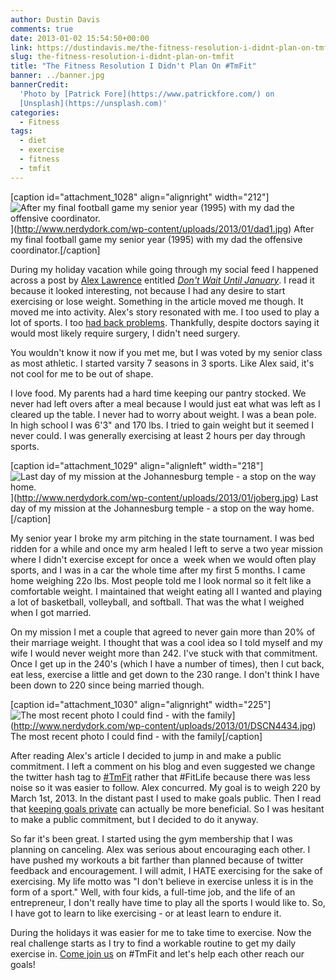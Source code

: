 ```yaml
---
author: Dustin Davis
comments: true
date: 2013-01-02 15:54:50+00:00
link: https://dustindavis.me/the-fitness-resolution-i-didnt-plan-on-tmfit/
slug: the-fitness-resolution-i-didnt-plan-on-tmfit
title: "The Fitness Resolution I Didn't Plan On #TmFit"
banner: ../banner.jpg
bannerCredit:
  'Photo by [Patrick Fore](https://www.patrickfore.com/) on
  [Unsplash](https://unsplash.com)'
categories:
  - Fitness
tags:
  - diet
  - exercise
  - fitness
  - tmfit
---
```


[caption id="attachment_1028" align="alignright"
width="212"]![After my final football game my senior year (1995) with my dad the offensive coordinator.](http://www.nerdydork.com/wp-content/uploads/2013/01/dad1-212x300.jpg)](http://www.nerdydork.com/wp-content/uploads/2013/01/dad1.jpg)
After my final football game my senior year (1995) with my dad the offensive
coordinator.[/caption]

During my holiday vacation while going through my social feed I happened across
a post by [Alex Lawrence](https://twitter.com/_AlexLawrence) entitled
[_Don't Wait Until January_](http://startupflavor.com/dont-wait-until-january/).
I read it because it looked interesting, not because I had any desire to start
exercising or lose weight. Something in the article moved me though. It moved me
into activity. Alex's story resonated with me. I too used to play a lot of
sports. I too
[had back problems](http://www.nerdydork.com/herniated-l5-s1-disc.html).
Thankfully, despite doctors saying it would most likely require surgery, I
didn't need surgery.

You wouldn't know it now if you met me, but I was voted by my senior class as
most athletic. I started varsity 7 seasons in 3 sports. Like Alex said, it's not
cool for me to be out of shape.

I love food. My parents had a hard time keeping our pantry stocked. We never had
left overs after a meal because I would just eat what was left as I cleared up
the table. I never had to worry about weight. I was a bean pole. In high school
I was 6'3" and 170 lbs. I tried to gain weight but it seemed I never could. I
was generally exercising at least 2 hours per day through sports.

[caption id="attachment_1029" align="alignleft"
width="218"]![Last day of my mission at the Johannesburg temple - a stop on the way home.](http://www.nerdydork.com/wp-content/uploads/2013/01/joberg-218x300.jpg)](http://www.nerdydork.com/wp-content/uploads/2013/01/joberg.jpg)
Last day of my mission at the Johannesburg temple - a stop on the way
home.[/caption]

My senior year I broke my arm pitching in the state tournament. I was bed ridden
for a while and once my arm healed I left to serve a two year mission where I
didn't exercise except for once a  week when we would often play sports, and I
was in a car the whole time after my first 5 months. I came home weighing 22o
lbs. Most people told me I look normal so it felt like a comfortable weight. I
maintained that weight eating all I wanted and playing a lot of basketball,
volleyball, and softball. That was the what I weighed when I got married.

On my mission I met a couple that agreed to never gain more than 20% of their
marriage weight. I thought that was a cool idea so I told myself and my wife I
would never weight more than 242. I've stuck with that commitment. Once I get up
in the 240's (which I have a number of times), then I cut back, eat less,
exercise a little and get down to the 230 range. I don't think I have been down
to 220 since being married though.

[caption id="attachment_1030" align="alignright"
width="225"]![The most recent photo I could find - with the family](http://www.nerdydork.com/wp-content/uploads/2013/01/DSCN4434-225x300.jpg)](http://www.nerdydork.com/wp-content/uploads/2013/01/DSCN4434.jpg)
The most recent photo I could find - with the family[/caption]

After reading Alex's article I decided to jump in and make a public commitment.
I left a comment on his blog and even suggested we change the twitter hash tag
to [#TmFit](https://twitter.com/search/%23tmfit) rather that #FitLife because
there was less noise so it was easier to follow. Alex concurred. My goal is to
weigh 220 by March 1st, 2013. In the distant past I used to make goals public.
Then I read that [keeping goals private](http://sivers.org/zipit) can actually
be more beneficial. So I was hesitant to make a public commitment, but I decided
to do it anyway.

So far it's been great. I started using the gym membership that I was planning
on canceling. Alex was serious about encouraging each other. I have pushed my
workouts a bit farther than planned because of twitter feedback and
encouragement. I will admit, I HATE exercising for the sake of exercising. My
life motto was "I don't believe in exercise unless it is in the form of a
sport." Well, with four kids, a full-time job, and the life of an entrepreneur,
I don't really have time to play all the sports I would like to. So, I have got
to learn to like exercising - or at least learn to endure it.

During the holidays it was easier for me to take time to exercise. Now the real
challenge starts as I try to find a workable routine to get my daily exercise
in. [Come join us](http://startupflavor.com/dont-wait-until-january/) on #TmFit
and let's help each other reach our goals!
